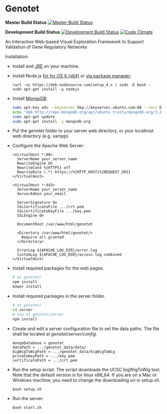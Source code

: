 Genotet
=======

**Master Build Status**
[![Master Build Status](https://travis-ci.org/ViDA-NYU/genotet.svg?branch=master)](https://travis-ci.org/ViDA-NYU/genotet)

**Development Build Status**
[![Development Build Status](https://travis-ci.org/ViDA-NYU/genotet.svg?branch=refactor)](https://travis-ci.org/ViDA-NYU/genotet)
[![Code Climate](https://codeclimate.com/github/ViDA-NYU/genotet/badges/gpa.svg)](https://codeclimate.com/github/ViDA-NYU/genotet)

An Interactive Web-based Visual Exploration Framework to Support Validation of Gene Regulatory Networks


Installation:

- Install  and [JRE](http://www.java.com/) on your machine.
- Install Node.js [for for OS X (x64)](https://nodejs.org/en/) or [via package manager](https://nodejs.org/en/download/package-manager/#debian-and-ubuntu-based-linux-distributions):
    ```
    curl -sL https://deb.nodesource.com/setup_4.x | sudo -E bash -
    sudo apt-get install -y nodejs
    ```
- Install [MongoDB](https://docs.mongodb.org/manual/tutorial/install-mongodb-on-ubuntu/):
    ```bash
    sudo apt-key adv --keyserver hkp://keyserver.ubuntu.com:80 --recv EA312927
    echo "deb http://repo.mongodb.org/apt/ubuntu trusty/mongodb-org/3.2 multiverse" | sudo tee /etc/apt/sources.list.d/mongodb-org-3.2.list
    sudo apt-get update
    sudo apt-get install -y mongodb-org
    ```

- Put the genotet folder to your server web directory, or your localhost web directory (e.g. xampp).
- Configure the Apache Web Server:
    ```
    <VirtualHost *:80>
      ServerName your_server_name
      RewriteEngine On
      RewriteCond %{HTTPS} off
      RewriteRule (.*) https://%{HTTP_HOST}%{REQUEST_URI}
    </VirtualHost>

    <VirtualHost *:443>
      ServerName your_server_name
      ServerAdmin your_email

      ServerSignature On
      SSLCertificateFile .../crt.pem
      SSLCertificateKeyFile .../key.pem
      SSLEngine On

      DocumentRoot /var/www/html/genotet

      <Directory /var/www/html/genotet/>
        Require all granted
      </Directory>

      ErrorLog ${APACHE_LOG_DIR}/error.log
      CustomLog ${APACHE_LOG_DIR}/access.log combined
    </VirtualHost>
    ```
- Install required packages for the web pages.
    ```bash
    # at genotet/
    npm install
    bower install
    ```

- Install required packages in the server folder.

    ```bash
    # at genotet/
    cd server
    # now at genotet/server
    npm install
    ```

- Create and edit a server configuration file to set the data paths. The file shall be located at _genotet/server/config_.

    ```
    mongoDatabase = genotet
    dataPath = .../genotet_data/data/
    bigWigToWigPath = .../genotet_data/bigWigToWig
    privateKeyPath = .../key.pem
    certificatePath = .../crt.pem
    ```

- Run the setup script. The script downloads the UCSC bigWigToWig tool. Note that the default version is for linux x86_64.
If you are on a Mac or Windows machine, you need to change the downloading url in setup.sh.

    ```
    bash setup.sh
    ```

- Run the server.

    ```
    bash start.sh
    ```
